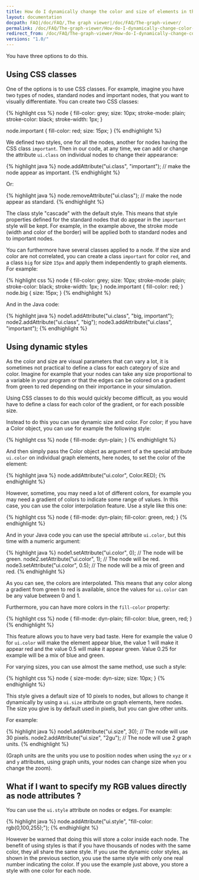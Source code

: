 ```yaml
---
title: How do I dynamically change the color and size of elements in the viewer ?
layout: documentation
docpath: FAQ|/doc/FAQ/,The graph viewer|/doc/FAQ/The-graph-viewer/
permalink: /doc/FAQ/The-graph-viewer/How-do-I-dynamically-change-color-and-size-in-the-viewer/1.3/
redirect_from: /doc/FAQ/The-graph-viewer/How-do-I-dynamically-change-color-and-size-in-the-viewer_1.1/
versions: "1.0/"
---
```


You have three options to do this.


## Using CSS classes

One of the options is to use CSS classes. For example, imagine you have two types of nodes, standard nodes and important nodes, that you want to visually differentiate. You can create two CSS classes:

{% highlight css %}
node {
	fill-color: grey;
	size: 10px;
	stroke-mode: plain;
	stroke-color: black;
	stroke-width: 1px;
}

node.important {
	fill-color: red;
	size: 15px;
}
{% endhighlight %}

We defined two styles, one for all the nodes, another for nodes having the CSS class ``important``. Then in our code, at any time, we can add or change the attribute ``ui.class`` on individual nodes to change their appearance:

{% highlight java %}
node.addAttribute("ui.class", "important"); // make the node appear as important.
{% endhighlight %}

Or:

{% highlight java %}
node.removeAttribute("ui.class"); // make the node appear as standard.
{% endhighlight %}

The class style "cascade" with the default style. This means that style properties defined for the standard nodes that do appear in the ``important`` style will be kept. For example, in the example above, the stroke mode (width and color of the border) will be applied both to standard nodes and to important nodes.

You can furthermore have several classes applied to a node. If the size and color are not correlated, you can create a class ``important`` for color ``red``, and a class ``big`` for size ``15px`` and apply them independently to graph elements. For example:

{% highlight css %}
    node {
        fill-color: grey;
        size: 10px;
        stroke-mode: plain;
        stroke-color: black;
        stroke-width: 1px;
    }
    node.important {
        fill-color: red;
    }
    node.big {
        size: 15px;
    }
{% endhighlight %}

And in the Java code:

{% highlight java %}
node1.addAttribute("ui.class", "big, important");
node2.addAttribute("ui.class", "big");
node3.addAttribute("ui.class", "important");
{% endhighlight %}


## Using dynamic styles

As the color and size are visual parameters that can vary a lot, it is sometimes not practical to define a class for each category of size and color. Imagine for example that your nodes can take any size proportional to a variable in your program or that the edges can be colored on a gradient from green to red depending on their importance in your simulation.

Using CSS classes to do this would quickly become difficult, as you would have to define a class for each color of the gradient, or for each possible size.

Instead to do this you can use dynamic size and color. For color; if you have a Color object, you can use for example the following style:

{% highlight css %}
node {
	fill-mode: dyn-plain;
}
{% endhighlight %}

And then simply pass the Color object as argument of a the special attribute ``ui.color`` on individual graph elements, here nodes, to set the color of the element:

{% highlight java %}
node.addAttribute("ui.color", Color.RED);
{% endhighlight %}

However, sometime, you may need a lot of different colors, for example you may need a gradient of colors to indicate some range of values. In this case, you can use the color interpolation feature. Use a style like this one:

{% highlight css %}
node {
	fill-mode: dyn-plain;
	fill-color: green, red;
}
{% endhighlight %}

And in your Java code you can use the special attribute ``ui.color``, but this time with a numeric argument:

{% highlight java %}
node1.setAttribute("ui.color", 0); // The node will be green.
node2.setAttribute("ui.color", 1); // The node will be red.
node3.setAttribute("ui.color", 0.5); // The node will be a mix of green and red.
{% endhighlight %}

As you can see, the colors are interpolated. This means that any color along a gradient from green to red is available, since the values for ``ui.color`` can be any value between 0 and 1.

Furthermore, you can have more colors in the ``fill-color`` property:

{% highlight css %}
node {
	fill-mode: dyn-plain;
	fill-color: blue, green, red;
}
{% endhighlight %}

This feature allows you to have very bad taste. Here for example the value 0 for ``ui.color`` will make the element appear blue, the value 1 will make it appear red and the value 0.5 will make it appear green. Value 0.25 for example will be a mix of blue and green.

For varying sizes, you can use almost the same method, use such a style:

{% highlight css %}
node {
	size-mode: dyn-size;
	size: 10px;
}
{% endhighlight %}

This style gives a default size of 10 pixels to nodes, but allows to change it dynamically by using a ``ui.size`` attribute on graph elements, here nodes. The size you give is by default used in pixels, but you can give other units.

For example:

{% highlight java %}
node1.addAttribute("ui.size", 30);     // The node will use 30 pixels.
node2.addAttribute("ui.size", "2gu");  // The node will use 2 graph units.
{% endhighlight %}

(Graph units are the units you use to position nodes when using the ``xyz`` or ``x`` and ``y`` attributes, using graph units, your nodes can change size when you change the zoom).


## What if I want to specify my RGB values directly as node attributes ?

You can use the ``ui.style`` attribute on nodes or edges. For example:

{% highlight java %}
node.addAttribute("ui.style", "fill-color: rgb(0,100,255);");
{% endhighlight %}

However be warned that doing this will store a color inside each node. The benefit of using styles is that if you have thousands of nodes with the same color, they all share the same style. If you use the dynamic color styles, as shown in the previous section, you use the same style with only one real number indicating the color. If you use the example just above, you store a style with one color for each node.

